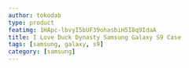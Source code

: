 ```yaml
---
author: tokodab
type: product
featimg: 1HApc-lbvyI5bUF39ohasbiH5I8q9IdaA
title: I Love Duck Dynasty Samsung Galaxy S9 Case
tags: [samsung, galaxy, s9]
category: [samsung]
---
```

